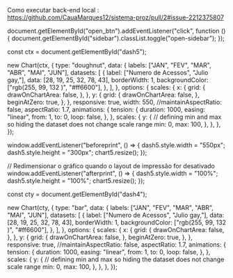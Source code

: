 Como executar back-end local : https://github.com/CauaMarques12/sistema-proz/pull/2#issue-2212375807 




document.getElementById("open_btn").addEventListener("click", function () {
  document.getElementById("sidebar").classList.toggle("open-sidebar");
});

const ctx = document.getElementById("dash5");

new Chart(ctx, {
  type: "doughnut",
  data: {
    labels: ["JAN", "FEV", "MAR", "ABR", "MAI", "JUN"],
    datasets: [
      {
        label: ["Numero de Acessos", "Julio gay,"],
        data: [28, 19, 25, 32, 78, 43],
        borderWidth: 1,
        backgroundColor: ["rgb(255, 99, 132 )", "#ff6600"],
      },
    ],
  },
  options: {
    scales: {
      x: {
        grid: {
          drawOnChartArea: false,
        },
      },
      y: {
        grid: {
          drawOnChartArea: false,
        },
        beginAtZero: true,
      },
    },
    responsive: true,
    width: 550,
    //maintainAspectRatio: false,
    aspectRatio: 1.7,
    animations: {
      tension: {
        duration: 1000,
        easing: "linear",
        from: 1,
        to: 0,
        loop: false,
      },
    },
    scales: {
      y: {
        // defining min and max so hiding the dataset does not change scale range
        min: 0,
        max: 100,
      },
    },
  },
});

window.addEventListener("beforeprint", () => {
  dash5.style.width = "550px";
  dash5.style.height = "300px";
  chart5.resize();
});

// Redimensionar o gráfico quando o layout de impressão for desativado
window.addEventListener("afterprint", () => {
  dash5.style.width = "100%";
  dash5.style.height = "100%";
  chart5.resize();
});

const cty = document.getElementById("dash4");

new Chart(cty, {
  type: "bar",
  data: {
    labels: ["JAN", "FEV", "MAR", "ABR", "MAI", "JUN"],
    datasets: [
      {
        label: ["Numero de Acessos", "Julio gay,"],
        data: [28, 19, 25, 32, 78, 43],
        borderWidth: 1,
        backgroundColor: ["rgb(255, 99, 132 )", "#ff6600"],
      },
    ],
  },
  options: {
    scales: {
      x: {
        grid: {
          drawOnChartArea: false,
        },
      },
      y: {
        grid: {
          drawOnChartArea: false,
        },
        beginAtZero: true,
      },
    },
    responsive: true,
    //maintainAspectRatio: false,
    aspectRatio: 1.7,
    animations: {
      tension: {
        duration: 1000,
        easing: "linear",
        from: 1,
        to: 0,
        loop: false,
      },
    },
    scales: {
      y: {
        // defining min and max so hiding the dataset does not change scale range
        min: 0,
        max: 100,
      },
    },
  },
});

